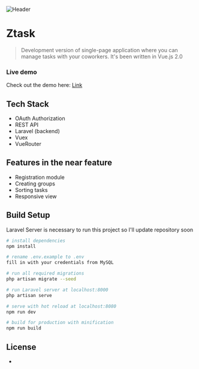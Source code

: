 ![Header](http://ztask.mkulinski.pl/github-kulek1.jpg)
# Ztask

> Development version of single-page application where you can manage tasks with your coworkers. 
It's been written in Vue.js 2.0

### Live demo
Check out the demo here: [Link](http://www.ztask.mkulinski.pl)

## Tech Stack

* OAuth Authorization 
* REST API
* Laravel (backend)
* Vuex
* VueRouter

## Features in the near feature

* Registration module
* Creating groups
* Sorting tasks
* Responsive view

## Build Setup

Laravel Server is necessary to run this project so I'll update repository soon

``` bash
# install dependencies
npm install

# rename .env.example to .env 
fill in with your credentials from MySQL

# run all required migrations
php artisan migrate --seed

# run Laravel server at localhost:8000
php artisan serve

# serve with hot reload at localhost:8080
npm run dev

# build for production with minification
npm run build

```

## License 
- 

